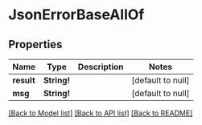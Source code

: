 # JsonErrorBaseAllOf

## Properties
Name | Type | Description | Notes
------------ | ------------- | ------------- | -------------
**result** | **String!** |  | [default to null]
**msg** | **String!** |  | [default to null]

[[Back to Model list]](../README.md#documentation-for-models) [[Back to API list]](../README.md#documentation-for-api-endpoints) [[Back to README]](../README.md)


